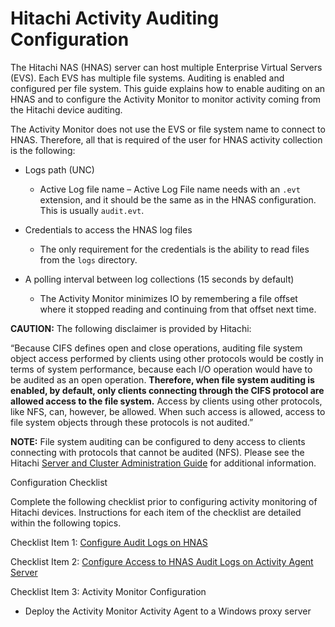 # Hitachi Activity Auditing Configuration

The Hitachi NAS (HNAS) server can host multiple Enterprise Virtual Servers (EVS). Each EVS has
multiple file systems. Auditing is enabled and configured per file system. This guide explains how
to enable auditing on an HNAS and to configure the Activity Monitor to monitor activity coming from
the Hitachi device auditing.

The Activity Monitor does not use the EVS or file system name to connect to HNAS. Therefore, all
that is required of the user for HNAS activity collection is the following:

- Logs path (UNC)

  - Active Log file name – Active Log File name needs with an `.evt` extension, and it should be
    the same as in the HNAS configuration. This is usually `audit.evt`.

- Credentials to access the HNAS log files

  - The only requirement for the credentials is the ability to read files from the `logs`
    directory.

- A polling interval between log collections (15 seconds by default)

  - The Activity Monitor minimizes IO by remembering a file offset where it stopped reading and
    continuing from that offset next time.

**CAUTION:** The following disclaimer is provided by Hitachi:

“Because CIFS defines open and close operations, auditing file system object access performed by
clients using other protocols would be costly in terms of system performance, because each I/O
operation would have to be audited as an open operation. **Therefore, when file system auditing is
enabled, by default, only clients connecting through the CIFS protocol are allowed access to the
file system.** Access by clients using other protocols, like NFS, can, however, be allowed. When
such access is allowed, access to file system objects through these protocols is not audited.”

**NOTE:** File system auditing can be configured to deny access to clients connecting with protocols
that cannot be audited (NFS). Please see the Hitachi
[Server and Cluster Administration Guide](https://support.hds.com/download/epcra/hnas0106.pdf) for
additional information.

Configuration Checklist

Complete the following checklist prior to configuring activity monitoring of Hitachi devices.
Instructions for each item of the checklist are detailed within the following topics.

Checklist Item 1: [Configure Audit Logs on HNAS](/docs/accessanalyzer/12.0/configuration/data-sources/hitachi/configurelogs.md)

Checklist Item 2:
[Configure Access to HNAS Audit Logs on Activity Agent Server](/docs/accessanalyzer/12.0/configuration/data-sources/hitachi/configureaccesstologs.md)

Checklist Item 3: Activity Monitor Configuration

- Deploy the Activity Monitor Activity Agent to a Windows proxy server
